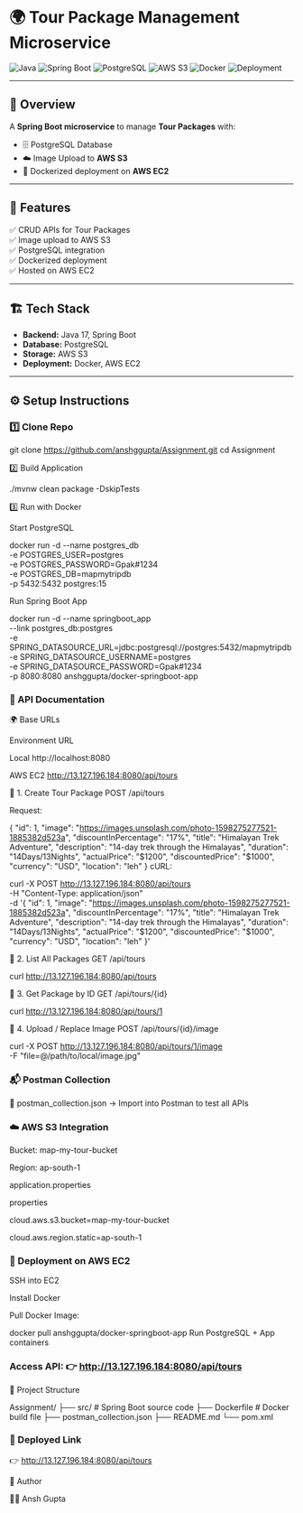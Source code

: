 # 🌍 Tour Package Management Microservice

![Java](https://img.shields.io/badge/Java-17-orange?style=for-the-badge&logo=openjdk)
![Spring Boot](https://img.shields.io/badge/SpringBoot-3.0-brightgreen?style=for-the-badge&logo=springboot)
![PostgreSQL](https://img.shields.io/badge/PostgreSQL-15-blue?style=for-the-badge&logo=postgresql)
![AWS S3](https://img.shields.io/badge/AWS-S3-orange?style=for-the-badge&logo=amazonaws)
![Docker](https://img.shields.io/badge/Docker-Enabled-blue?style=for-the-badge&logo=docker)
![Deployment](https://img.shields.io/badge/Deployed-AWS%20EC2-lightgrey?style=for-the-badge&logo=amazonec2)

---

## 📌 Overview
A **Spring Boot microservice** to manage **Tour Packages** with:
- 🗄️ PostgreSQL Database
- ☁️ Image Upload to **AWS S3**
- 🐳 Dockerized deployment on **AWS EC2**

---

## 🚀 Features
✅ CRUD APIs for Tour Packages  
✅ Image upload to AWS S3  
✅ PostgreSQL integration  
✅ Dockerized deployment  
✅ Hosted on AWS EC2

---

## 🏗️ Tech Stack
- **Backend:** Java 17, Spring Boot
- **Database:** PostgreSQL
- **Storage:** AWS S3
- **Deployment:** Docker, AWS EC2

---

## ⚙️ Setup Instructions

### 1️⃣ Clone Repo

git clone https://github.com/anshggupta/Assignment.git
cd Assignment

2️⃣ Build Application

./mvnw clean package -DskipTests

3️⃣ Run with Docker

Start PostgreSQL

docker run -d --name postgres_db \
  -e POSTGRES_USER=postgres \
  -e POSTGRES_PASSWORD=Gpak#1234 \
  -e POSTGRES_DB=mapmytripdb \
  -p 5432:5432 postgres:15

Run Spring Boot App

docker run -d --name springboot_app \
  --link postgres_db:postgres \
  -e SPRING_DATASOURCE_URL=jdbc:postgresql://postgres:5432/mapmytripdb \
  -e SPRING_DATASOURCE_USERNAME=postgres \
  -e SPRING_DATASOURCE_PASSWORD=Gpak#1234 \
  -p 8080:8080 anshggupta/docker-springboot-app

### 📖 API Documentation
🌍 Base URLs

Environment	URL

Local	http://localhost:8080

AWS EC2	http://13.127.196.184:8080/api/tours

🔹 1. Create Tour Package
POST /api/tours

Request:

{
  "id": 1,
  "image": "https://images.unsplash.com/photo-1598275277521-1885382d523a",
  "discountInPercentage": "17%",
  "title": "Himalayan Trek Adventure",
  "description": "14-day trek through the Himalayas",
  "duration": "14Days/13Nights",
  "actualPrice": "$1200",
  "discountedPrice": "$1000",
  "currency": "USD",
  "location": "leh"
}
cURL:

curl -X POST http://13.127.196.184:8080/api/tours \
  -H "Content-Type: application/json" \
  -d '{
    "id": 1,
    "image": "https://images.unsplash.com/photo-1598275277521-1885382d523a",
    "discountInPercentage": "17%",
    "title": "Himalayan Trek Adventure",
    "description": "14-day trek through the Himalayas",
    "duration": "14Days/13Nights",
    "actualPrice": "$1200",
    "discountedPrice": "$1000",
    "currency": "USD",
    "location": "leh"
  }'

🔹 2. List All Packages
GET /api/tours


curl http://13.127.196.184:8080/api/tours

🔹 3. Get Package by ID
GET /api/tours/{id}

curl http://13.127.196.184:8080/api/tours/1

🔹 4. Upload / Replace Image
POST /api/tours/{id}/image

curl -X POST http://13.127.196.184:8080/api/tours/1/image \
  -F "file=@/path/to/local/image.jpg"

### 📬 Postman Collection
📂 postman_collection.json → Import into Postman to test all APIs

### ☁️ AWS S3 Integration
Bucket: map-my-tour-bucket

Region: ap-south-1

application.properties

properties

cloud.aws.s3.bucket=map-my-tour-bucket

cloud.aws.region.static=ap-south-1

### 🚀 Deployment on AWS EC2
SSH into EC2

Install Docker

Pull Docker Image:

docker pull anshggupta/docker-springboot-app
Run PostgreSQL + App containers

### Access API: 👉 http://13.127.196.184:8080/api/tours

📂 Project Structure

Assignment/
├── src/                 # Spring Boot source code
├── Dockerfile           # Docker build file
├── postman_collection.json
├── README.md
└── pom.xml

### 🔗 Deployed Link
👉 http://13.127.196.184:8080/api/tours

📝 Author

👨‍💻 Ansh Gupta